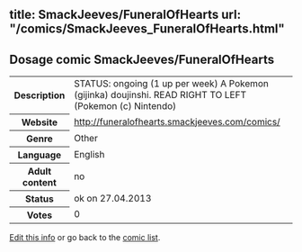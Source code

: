 title: SmackJeeves/FuneralOfHearts
url: "/comics/SmackJeeves_FuneralOfHearts.html"
---
Dosage comic SmackJeeves/FuneralOfHearts
-----------------------------------------

<p id="msg"></p>
<script type="text/javascript">
if (window.location.search === '?edit_info_mail=sent_ok') {
  var elem = document.getElementById("msg");
  elem.innerHTML = 'Edited information sucessfully sent.';
  elem.className = 'ok';
}
</script>
<table class="comicinfo">
<tr>
<th>Description</th><td>STATUS: ongoing (1 up per week) A Pokemon (gijinka) doujinshi. READ RIGHT TO LEFT (Pokemon (c) Nintendo)</td>
</tr>
<tr>
<th>Website</th><td><a href="http://funeralofhearts.smackjeeves.com/comics/">http://funeralofhearts.smackjeeves.com/comics/</a></td>
</tr>
<tr>
<th>Genre</th><td>Other</td>
</tr>
<tr>
<th>Language</th><td>English</td>
</tr>
<tr>
<th>Adult content</th><td>no</td>
</tr>
<tr>
<th>Status</th><td>ok on 27.04.2013</td>
</tr>
<tr>
<th>Votes</th><td>0</td>
</tr>
</table>

[Edit this info](SmackJeeves_FuneralOfHearts_edit.html) or go back to the [comic list](../comic-index.html).
